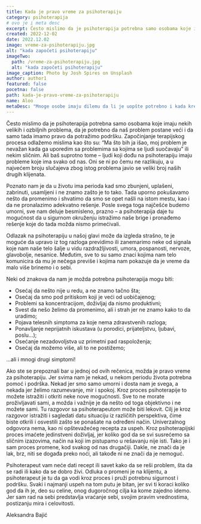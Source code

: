 ```yaml
---
title: Kada je pravo vreme za psihoterapiju
category: psihoterapija
# ovo je i meta desc
excerpt: Često mislimo da je psihoterapija potrebna samo osobama koje imaju nekih velikih i ozbiljnih problema...
created: 2022-12-02
date: 2022.12.02
image: vreme-za-psihoterapiju.jpg
alt: "kada započeti psihoterapiju"
imageTwo:
  path: /vreme-za-psihoterapiju.jpg
  alt: "kada započeti psihoterapiju"
image_caption: Photo by Josh Spires on Unsplash
author: author1
featured: false
pocetna: false
path: kada-je-pravo-vreme-za-psihoterapiju
name: Aloo
metaDesc: "Mnoge osobe imaju dilemu da li je uopšte potrebno i kada krenuti na psihoterapiju. Navešćemo neke od znakova kada je možda potrebno potražiti pomoć stručnjaka."
---
```


Često mislimo da je psihoterapija potrebna samo osobama koje imaju nekih velikih i ozbiljnih problema, da je potrebno da naš problem postane veći i da samo tada imamo pravo da potražimo podršku. Započinjanje terapijskog procesa odlažemo mislima kao što su: “Ma što bih ja išao, moj problem je nevažan kada ga uporedim sa problemima sa kojima se ljudi suočavaju” ili nekim sličnim. Ali baš suprotno tome –  ljudi koji dođu na psihoterapiju imaju probleme koje ima svako od nas. Oni se ni po čemu ne razlikuju, a u najvećem broju slučajeva zbog istog problema javio se veliki broj naših drugih klijenata.

Poznato nam je da u životu ima perioda kad smo zbunjeni, uplašeni, zabrinuti, usamljeni i ne znamo zašto je to tako. Tada uporno pokušavamo nešto da promenimo i shvatimo da smo se opet našli na istom mestu, kao i da ne pronalazimo adekvatno rešenje. Posle svega toga najčešće budemo umorni, sve nam deluje besmisleno, prazno – a psihoterapija daje tu mogućnost da u sigurnom okruženju istražimo naše brige i pronađemo rešenje koje do tada možda nismo primećivali.

Odlazak na psihoterapiju u našoj glavi može da izgleda strašno, te je moguće da upravo iz tog razloga previdimo ili zanemarimo neke od signala koje nam naše telo šalje u vidu razdražljivosti, umora, pospanosti, nervoze, glavobolje, nesanice. Međutim, sve to su samo znaci kojima nam telo komunicira da mu je nečega previše i kojima nam pokazuje da je vreme da malo više brinemo i o sebi.

Neki od znakova da nam je možda potrebna psihoterapija mogu biti: 

- Osećaj da nešto nije u redu, a ne znamo tačno šta;
- Osećaj da smo pod pritiskom koji je veći od uobičajenog; 
- Problemi sa koncentracijom, doživljaj da nismo produktivni;
- Svest da nešo želimo da promenimo, ali i strah jer ne znamo kako to da uradimo;
- Pojava telesnih simptoma za koje nema zdravstvenih razloga; 
- Ponavljanje neprijatnih iskustava (u porodici, prijateljstvu, ljubavi, poslu...);
- Osećanje nezadovoljstva uz primetni pad raspoloženja;
- Osećaj da možemo više, ali to ne postižemo;

...ali i mnogi drugi simptomi!

Ako ste se prepoznali bar u jednoj od ovih rečenica, možda je pravo vreme za psihoterapiju. Jer svima nam je nekad, u nekom periodu života potrebna pomoć i podrška. Nekad jer smo samo umorni i dosta nam je svega, a nekada jer želimo razumevanje, mir i spokoj. Kroz proces psihoterapije to možete istražiti i otkriti neke nove mogućnosti. Sve to ne morate proživljavati sami, a možda i važnije je da nešto od toga objektivno i ne možete sami. Tu razgovor sa psihoterapeutom može biti lekovit. Cilj je kroz razgovor istražiti i sagledati datu situaciju iz različitih perspektiva, čime biste otkrili i osvestili zašto se ponašate na određeni način. Univerzalnog odgovora nema, kao ni opštevažećeg recepta za uspeh. Kroz psihoterapijski proces imaćete jedinstveni doživljaj, jer koliko god da se svi susrećemo sa sličnim izazovima, način na koji im pistupamo u rešavanju nije isti. Tako je i sam proces promene, kod svakog od nas drugačiji. Dakle, ne znači da je lak, brz, niti se događa preko noći, ali takođe ni ne znači da je nemoguć.

Psihoterapeut vam neće dati recept ili savet kako da se reši problem, šta da se radi ili kako da se dobro živi. Odluka o promeni je na klijentu, a psihoterapeut je tu da ga vodi  kroz proces i pruži potrebnu sigurnost i podršku. Svaki i najmanji uspeh na tom putu je bitan, jer svi ti koraci koliko god da ih je, deo su celine, onog dugoročnog cilja ka kome zajedno idemo. Jer sam rad na sebi predstavlja vraćanje sebi, svojim pravim vrednostima, postizanju mira i celovitosti.


Aleksandra Bajić

